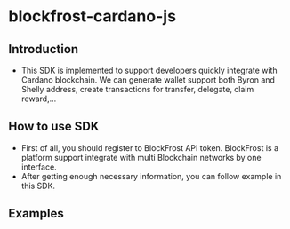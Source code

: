 # blockfrost-cardano-js
## Introduction

- This SDK is implemented to support developers quickly integrate with Cardano blockchain. We can generate wallet support both Byron and Shelly address, create transactions for transfer, delegate, claim reward,...

## How to use SDK

- First of all, you should register to BlockFrost API token. BlockFrost is a platform support integrate with multi Blockchain networks by one interface.
- After getting enough necessary information, you can follow example in this SDK.

## Examples
